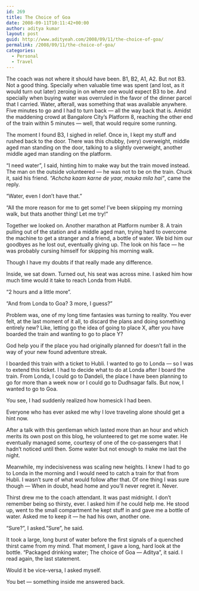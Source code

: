 ```yaml
---
id: 269
title: The Choice of Goa
date: 2008-09-11T10:11:42+00:00
author: aditya kumar
layout: post
guid: http://www.adityeah.com/2008/09/11/the-choice-of-goa/
permalink: /2008/09/11/the-choice-of-goa/
categories:
  - Personal
  - Travel
---
```

The coach was not where it should have been. B1, B2, A1, A2. But not B3. Not a good thing. Specially when valuable time was spent (and lost, as it would turn out later) zeroing in on where one would expect B3 to be. And specially when buying water was overruled in the favor of the dinner parcel that I carried. Water, afterall, was something that was available anywhere. Five minutes to go and I had to turn back &#8212; all the way back that is. Amidst the maddening crowd at Bangalore City&#8217;s Platform 8, reaching the other end of the train within 5 minutes &#8212; well, that would require some running.  
  
The moment I found B3, I sighed in relief. Once in, I kept my stuff and rushed back to the door. There was this chubby, (very) overweight, middle aged man standing on the door, talking to a slightly overweight, another middle aged man standing on the platform.  
  
&#8220;I need water&#8221;, I said, hinting him to make way but the train moved instead. The man on the outside volunteered &#8212; he was not to be on the train. Chuck it, said his friend. _&#8220;Achcha kaam karne de yaar, mauka mila hai&#8221;_, came the reply.  
  
&#8220;Water, even I don&#8217;t have that.&#8221;  
  
&#8220;All the more reason for me to get some! I&#8217;ve been skipping my morning walk, but thats another thing! Let me try!&#8221;  
  
Together we looked on. Another marathon at Platform number 8. A train pulling out of the station and a middle aged man, trying hard to overcome the machine to get a stranger and a friend, a bottle of water. We bid him our goodbyes as he lost out, eventually giving up. The look on his face &#8212; he was probably cursing himself for skipping his morning walk.  
  
Though I have my doubts if that really made any difference.  
  
Inside, we sat down. Turned out, his seat was across mine. I asked him how much time would it take to reach Londa from Hubli.  
  
&#8220;2 hours and a little more&#8221;.  
  
&#8220;And from Londa to Goa? 3 more, I guess?&#8221;  
  
Problem was, one of my long time fantasies was turning to reality. You ever felt, at the last moment of it all, to discard the plans and doing something entirely new? Like, letting go the idea of going to place X, after you have boarded the train and wanting to go to place Y?  
  
God help you if the place you had originally planned for doesn&#8217;t fall in the way of your new found adventure streak.  
  
I boarded this train with a ticket to Hubli. I wanted to go to Londa &#8212; so I was to extend this ticket. I had to decide what to do at Londa after I board the train. From Londa, I could go to Dandeli, the place I have been planning to go for more than a week now or I could go to Dudhsagar falls. But now, I wanted to go to Goa.  
  
You see, I had suddenly realized how homesick I had been.  
  
Everyone who has ever asked me why I love traveling alone should get a hint now.

After a talk with this gentleman which lasted more than an hour and which merits its own post on this blog, he volunteered to get me some water. He eventually managed some, courtesy of one of the co-passengers that I hadn&#8217;t noticed until then. Some water but not enough to make me last the night.  
  
Meanwhile, my indecisiveness was scaling new heights. I knew I had to go to Londa in the morning and I would need to catch a train for that from Hubli. I wasn&#8217;t sure of what would follow after that. Of one thing I was sure though &#8212; When in doubt, head home and you&#8217;ll never regret it. Never.  
  
Thirst drew me to the coach attendant. It was past midnight. I don&#8217;t remember being so thirsty, ever. I asked him if he could help me. He stood up, went to the small compartment he kept stuff in and gave me a bottle of water. Asked me to keep it &#8212; he had his own, another one.  
  
&#8220;Sure?&#8221;, I asked.&#8221;Sure&#8221;, he said.  
  
It took a large, long burst of water before the first signals of a quenched thirst came from my mind. That moment, I gave a long, hard look at the bottle. &#8220;Packaged drinking water; The choice of Goa &#8212; Aditya&#8221;, it said. I read again, the last statement.  
  
Would it be vice-versa, I asked myself.  
  
You bet &#8212; something inside me answered back.